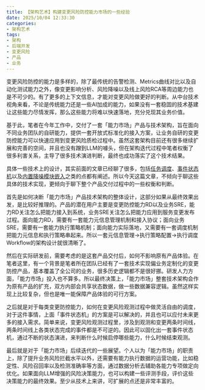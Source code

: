 ```yaml
---
title: 【架构艺术】构建变更风险防控能力市场的一些经验
date: 2025/10/04 12:33:30
categories:
- 架构艺术
tags:
- 架构
- 后端开发
- 变更风险
- 产品
- 业务
---
```


变更风险防控的能力是多样的，除了最传统的告警检测、Metrics曲线对比以及自动化测试能力之外，像变更影响分析、风险降噪以及线上风险RCA等周边能力也是不可少的。有了更多的上下文信息，才能对变更风险做更好的判断。从中台技术视角来看，不论是传统能力还是一些AI加成的能力，如果没有一套稳固的技术基建让这些能力尽情发挥，那么这些能力将难以快速落地，充分兑现其业务价值。

基于此，笔者在今年工作中，交付了一套「能力市场」产品与技术架构，旨在面向不同业务团队的自研能力，提供一套开放式标准化的接入方案，让业务自研的变更防控能力可以快速应用到变更风险质检过程中。虽然这套架构目前还有很多继续扩展和完善的空间，并且也没有蹭到LLM的噱头，但在架构迭代过程中笔者权衡了很多利害关系，主导了很多技术演进判断，最终也成功落实了这个技术结果。

具体一些技术上的设计，其实前面的文章已经聊了很多，包括[任务调度](https://utmhikari.top/2025/03/09/archiart/change_observation_worker/)、[事件状态机](https://utmhikari.top/2025/09/06/archiart/change_control_schedule_event/)以及[内置降噪模块嵌入](https://utmhikari.top/2025/09/06/archiart/change_control_decision_module/)之类的点都有阐述。所以今天这篇文章，不倾向于聊这些具体的技术实现，更倾向于聊下整个产品交付过程中的一些权衡和判断。

<!-- more -->

首先是如何决断「能力市场」产品技术架构的整体设计，这部分如果从最终效果出发，是比较好推理的。产品的潜在用户主要是变更防控能力RD以及业务SRE，能力RD关注怎么把能力接入到系统，业务SRE关注怎么把能力应用到服务变更发布过程。面向能力RD，需要有一套能力元信息管理机制和接入协议；面向业务SRE，需要有一套能力执行策略机制；面向能力实际落地，又需要有一套调度机制把能力元信息和执行策略串起来。所以一套元信息管理->执行策略配置->执行调度Workflow的架构设计就很清晰了。

然后在实际研发前，需要考虑的是这套产品交付后，如何不影响原有产品体验。在笔者这里，有一个背景是笔者所在团队已经有了一套技术实现偏业务定制化的变更防控产品，基本覆盖了全公司的业务，很多历史逻辑都不是很好挪。研发人力方面，「能力市场」投入也不算多。所以最终决策上，「能力市场」整套技术架构会作为原有产品的扩充，双方内部会共享状态数据，做一些数据兼容逻辑。虽然这样实现上比较复杂，但也是唯一能保障产品体验的可行方案。

之后就是对于每类变更防控能力，如何在变更风险观测过程中做灵活自由的调度，对于这件事情，上面「事件状态机」的方案是可以解决的，并且也可以应付未来更多的接入需求。简单来说，变更风险观测过程里，涉及到观测和变更两条时间线，两条时间线上各类状态完成的事件都是不可逆的。因此可以固化出一套事件状态机，通过不断的状态演进，来判断什么时候启停哪些能力，什么时候结束观测。

最后就是对于「能力市场」后续迭代的一些展望。个人以为「能力市场」的职责上，除了提升业务风险拦截水平以外，还需要有能力执行数据的运营功能，比如稳定性、风险召回率以及检测准确率等方面，通过数据分析去辅助各能力专项做定向优化。如果面向LLM增强的风险决策能力，也可以构建一些评测手段，评价这些决策能力的最终效果。至少从技术上来讲，可扩展的点还是非常丰富的。
